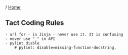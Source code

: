 / [Home](index.md)

## Tact Coding Rules


```
- url for - in Jinja - never use it. It is confusing
- never use "_" in API 
- pylint disble
	# pylint: disable=missing-function-docstring,

```


